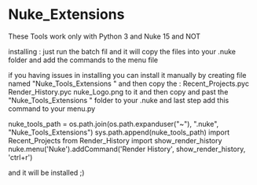 # Nuke_Extensions

These Tools work only with Python 3 and Nuke 15 and NOT  


installing :
just run the batch fil and it will copy the files into your .nuke folder and add the commands to the menu file 


if you having issues in installing you can install it manually by creating file named "Nuke_Tools_Extensions "
and then copy the :
Recent_Projects.pyc
Render_History.pyc
nuke_Logo.png 
to it and then copy and past the "Nuke_Tools_Extensions " folder to your .nuke 
and last step add this command to your menu.py


nuke_tools_path = os.path.join(os.path.expanduser("~"), ".nuke", "Nuke_Tools_Extensions") 
sys.path.append(nuke_tools_path) 
import Recent_Projects 
from Render_History import show_render_history 
nuke.menu('Nuke').addCommand('Render History', show_render_history, 'ctrl+r') 


and it will be installed ;)



